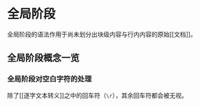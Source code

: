 # 全局阶段

全局阶段的语法作用于尚未划分出块级内容与行内内容的原始[[文档]]。

## 全局阶段概念一览

### 全局阶段对空白字符的处理

除了[[逐字文本转义]]之中的回车符（`\r`），其余回车符都会被无视。
